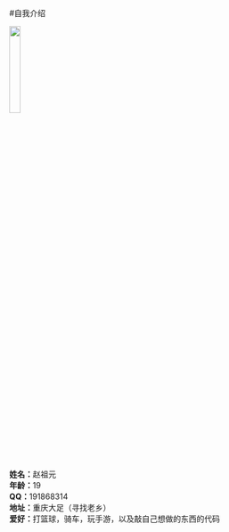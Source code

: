 #自我介绍
<dr>

<img src="http://b319.photo.store.qq.com/psb?/V10Hvxck4QCdZ7/9VlZEeZ7iUG5AETyudX15.BuTF2dwnvjkY*ZNGHZrqE!/b/dD8BAAAAAAAA&bo=OASgBQAAAAARB6k!&rf=viewer_4" width="20%" alt=""/>
<dr>  

<strong>姓名：</strong>赵祖元<dr>  
<strong>年龄：</strong>19<dr>  
<strong>QQ：</strong>191868314<dr>  
<strong>地址：</strong>重庆大足（寻找老乡）<dr>  
<strong>爱好：</strong>打篮球，骑车，玩手游，以及敲自己想做的东西的代码<dr>
